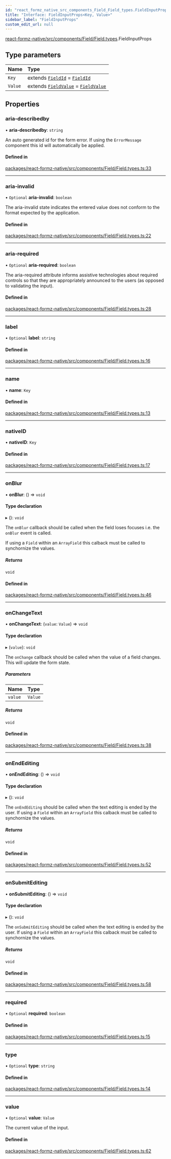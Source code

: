 ```yaml
---
id: "react_formz_native_src_components_Field_Field_types.FieldInputProps"
title: "Interface: FieldInputProps<Key, Value>"
sidebar_label: "FieldInputProps"
custom_edit_url: null
---
```


[react-formz-native/src/components/Field/Field.types](../modules/react_formz_native_src_components_Field_Field_types.md).FieldInputProps

## Type parameters

| Name | Type |
| :------ | :------ |
| `Key` | extends [`FieldId`](../modules/react_formz_src_types_field.md#fieldid) = [`FieldId`](../modules/react_formz_src_types_field.md#fieldid) |
| `Value` | extends [`FieldValue`](../modules/react_formz_src_types_field.md#fieldvalue) = [`FieldValue`](../modules/react_formz_src_types_field.md#fieldvalue) |

## Properties

### aria-describedby

• **aria-describedby**: `string`

An auto generated id for the form error. If using the `ErrorMessage` component
this id will automatically be applied.

#### Defined in

[packages/react-formz-native/src/components/Field/Field.types.ts:33](https://github.com/ZerryStack/react-formz/blob/main/packages/react-formz-native/src/components/Field/Field.types.ts#L33)

___

### aria-invalid

• `Optional` **aria-invalid**: `boolean`

The aria-invalid state indicates the entered value
does not conform to the format expected by the application.

#### Defined in

[packages/react-formz-native/src/components/Field/Field.types.ts:22](https://github.com/ZerryStack/react-formz/blob/main/packages/react-formz-native/src/components/Field/Field.types.ts#L22)

___

### aria-required

• `Optional` **aria-required**: `boolean`

The aria-required attribute informs assistive technologies about
required controls so that they are appropriately announced to the
users (as opposed to validating the input).

#### Defined in

[packages/react-formz-native/src/components/Field/Field.types.ts:28](https://github.com/ZerryStack/react-formz/blob/main/packages/react-formz-native/src/components/Field/Field.types.ts#L28)

___

### label

• `Optional` **label**: `string`

#### Defined in

[packages/react-formz-native/src/components/Field/Field.types.ts:16](https://github.com/ZerryStack/react-formz/blob/main/packages/react-formz-native/src/components/Field/Field.types.ts#L16)

___

### name

• **name**: `Key`

#### Defined in

[packages/react-formz-native/src/components/Field/Field.types.ts:13](https://github.com/ZerryStack/react-formz/blob/main/packages/react-formz-native/src/components/Field/Field.types.ts#L13)

___

### nativeID

• **nativeID**: `Key`

#### Defined in

[packages/react-formz-native/src/components/Field/Field.types.ts:17](https://github.com/ZerryStack/react-formz/blob/main/packages/react-formz-native/src/components/Field/Field.types.ts#L17)

___

### onBlur

• **onBlur**: () => `void`

#### Type declaration

▸ (): `void`

The `onBlur` callback should be called when the field loses focuses
i.e. the `onBlur` event is called.

If using a `Field` within an `ArrayField` this calback must be called to synchornize
the values.

##### Returns

`void`

#### Defined in

[packages/react-formz-native/src/components/Field/Field.types.ts:46](https://github.com/ZerryStack/react-formz/blob/main/packages/react-formz-native/src/components/Field/Field.types.ts#L46)

___

### onChangeText

• **onChangeText**: (`value`: `Value`) => `void`

#### Type declaration

▸ (`value`): `void`

The `onChange` callback should be called when the value of a field
changes. This will update the form state.

##### Parameters

| Name | Type |
| :------ | :------ |
| `value` | `Value` |

##### Returns

`void`

#### Defined in

[packages/react-formz-native/src/components/Field/Field.types.ts:38](https://github.com/ZerryStack/react-formz/blob/main/packages/react-formz-native/src/components/Field/Field.types.ts#L38)

___

### onEndEditing

• **onEndEditing**: () => `void`

#### Type declaration

▸ (): `void`

The `onEndEditing` should be called when the text editing is ended by the user.
If using a `Field` within an `ArrayField` this calback must be called to synchornize
the values.

##### Returns

`void`

#### Defined in

[packages/react-formz-native/src/components/Field/Field.types.ts:52](https://github.com/ZerryStack/react-formz/blob/main/packages/react-formz-native/src/components/Field/Field.types.ts#L52)

___

### onSubmitEditing

• **onSubmitEditing**: () => `void`

#### Type declaration

▸ (): `void`

The `onSubmitEditing` should be called when the text editing is ended by the user.
If using a `Field` within an `ArrayField` this calback must be called to synchornize
the values.

##### Returns

`void`

#### Defined in

[packages/react-formz-native/src/components/Field/Field.types.ts:58](https://github.com/ZerryStack/react-formz/blob/main/packages/react-formz-native/src/components/Field/Field.types.ts#L58)

___

### required

• `Optional` **required**: `boolean`

#### Defined in

[packages/react-formz-native/src/components/Field/Field.types.ts:15](https://github.com/ZerryStack/react-formz/blob/main/packages/react-formz-native/src/components/Field/Field.types.ts#L15)

___

### type

• `Optional` **type**: `string`

#### Defined in

[packages/react-formz-native/src/components/Field/Field.types.ts:14](https://github.com/ZerryStack/react-formz/blob/main/packages/react-formz-native/src/components/Field/Field.types.ts#L14)

___

### value

• `Optional` **value**: `Value`

The current value of the input.

#### Defined in

[packages/react-formz-native/src/components/Field/Field.types.ts:62](https://github.com/ZerryStack/react-formz/blob/main/packages/react-formz-native/src/components/Field/Field.types.ts#L62)
